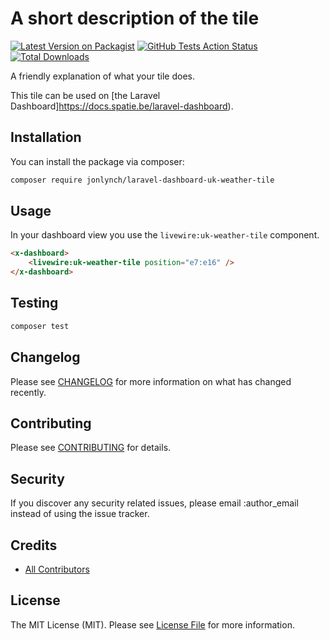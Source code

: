 # A short description of the tile

[![Latest Version on Packagist](https://img.shields.io/packagist/v/:vendor/:package_name.svg?style=flat-square)](https://packagist.org/packages/:vendor/:package_name)
[![GitHub Tests Action Status](https://img.shields.io/github/workflow/status/:vendor/:package_name/run-tests?label=tests)](https://github.com/:vendor/:package_name/actions?query=workflow%3Arun-tests+branch%3Amaster)
[![Total Downloads](https://img.shields.io/packagist/dt/:vendor/:package_name.svg?style=flat-square)](https://packagist.org/packages/:vendor/:package_name)

A friendly explanation of what your tile does.

This tile can be used on [the Laravel Dashboard]https://docs.spatie.be/laravel-dashboard).

## Installation

You can install the package via composer:

```bash
composer require jonlynch/laravel-dashboard-uk-weather-tile
```

## Usage

In your dashboard view you use the `livewire:uk-weather-tile` component.

```html
<x-dashboard>
    <livewire:uk-weather-tile position="e7:e16" />
</x-dashboard>
```

## Testing

``` bash
composer test
```

## Changelog

Please see [CHANGELOG](CHANGELOG.md) for more information on what has changed recently.

## Contributing

Please see [CONTRIBUTING](CONTRIBUTING.md) for details.

## Security

If you discover any security related issues, please email :author_email instead of using the issue tracker.

## Credits

- [All Contributors](../../contributors)

## License

The MIT License (MIT). Please see [License File](LICENSE.md) for more information.
